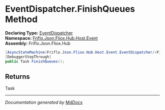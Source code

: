 ﻿<!--  
  <auto-generated>   
    The contents of this file were generated by a tool.  
    Changes to this file may be list if the file is regenerated  
  </auto-generated>   
-->

# EventDispatcher.FinishQueues Method

**Declaring Type:** [EventDispatcher](../index.md)  
**Namespace:** [Friflo.Json.Fliox.Hub.Host.Event](../../index.md)  
**Assembly:** Friflo.Json.Fliox.Hub

```csharp
[AsyncStateMachine(Friflo.Json.Fliox.Hub.Host.Event.EventDispatcher/<FinishQueues>d__20)]
[DebuggerStepThrough]
public Task FinishQueues();
```

## Returns

Task

___

*Documentation generated by [MdDocs](https://github.com/ap0llo/mddocs)*

